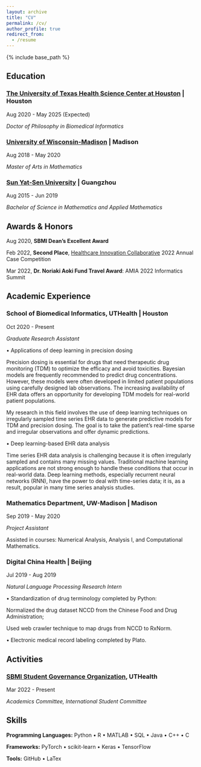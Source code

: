 ```yaml
---
layout: archive
title: "CV"
permalink: /cv/
author_profile: true
redirect_from:
  - /resume
---
```


{% include base_path %}


## Education

### [The University of Texas Health Science Center at Houston](https://www.uth.edu/) | Houston                               

Aug 2020 - May 2025 (Expected)

*Doctor of Philosophy in Biomedical Informatics* 


### [University of Wisconsin-Madison](https://www.wisc.edu/) | Madison                               

Aug 2018 - May 2020

*Master of Arts in Mathematics*


### [Sun Yat-Sen University](https://www.sysu.edu.cn/sysuen/) | Guangzhou                                      

Aug 2015 - Jun 2019

*Bachelor of Science in Mathematics and Applied Mathematics*


## Awards & Honors

Aug 2020, **SBMI Dean’s Excellent Award**

Feb 2022, **Second Place**, [Healthcare Innovation Collaborative](https://www.txhic.com/) 2022 Annual Case Competition

Mar 2022, **Dr. Noriaki Aoki Fund Travel Award**: AMIA 2022 Informatics Summit


## Academic Experience                                  

### School of Biomedical Informatics, UTHealth | Houston

Oct 2020 - Present

*Graduate Research Assistant*

• Applications of deep learning in precision dosing

Precision dosing is essential for drugs that need therapeutic drug monitoring (TDM) to optimize the efficacy and avoid toxicities. Bayesian models are frequently recommended to predict drug concentrations. However, these models were often developed in limited patient populations using carefully designed lab observations. The increasing availability of EHR data offers an opportunity for developing TDM models for real-world patient populations. 

My research in this field involves the use of deep learning techniques on irregularly sampled time series EHR data to generate predictive models for TDM and precision dosing. The goal is to take the patient’s real-time sparse and irregular observations and offer dynamic predictions.

• Deep learning-based EHR data analysis

Time series EHR data analysis is challenging because it is often irregularly sampled and contains many missing values. Traditional machine learning applications are not strong enough to handle these conditions that occur in real-world data. Deep learning methods, especially recurrent neural networks (RNN), have the power to deal with time-series data; it is, as a result, popular in many time series analysis studies. 



### Mathematics Department, UW-Madison | Madison

Sep 2019 - May 2020

*Project Assistant*

Assisted in courses: Numerical Analysis, Analysis I, and Computational Mathematics. 


### Digital China Health | Beijing 

Jul 2019 - Aug 2019

*Natural Language Processing Research Intern*

• Standardization of drug terminology completed by Python: 

Normalized the drug dataset NCCD from the Chinese Food and Drug Administration;

Used web crawler technique to map drugs from NCCD to RxNorm.

• Electronic medical record labeling completed by Plato.


## Activities

### [SBMI Student Governance Organization](https://sbmi.uth.edu/current-students/sgo.htm), UTHealth

Mar 2022 - Present

*Academics Committee, International Student Committee*

## Skills

**Programming Languages:** Python • R • MATLAB • SQL • Java • C++ • C

**Frameworks:** PyTorch • scikit-learn • Keras • TensorFlow

**Tools:** GitHub • LaTex
